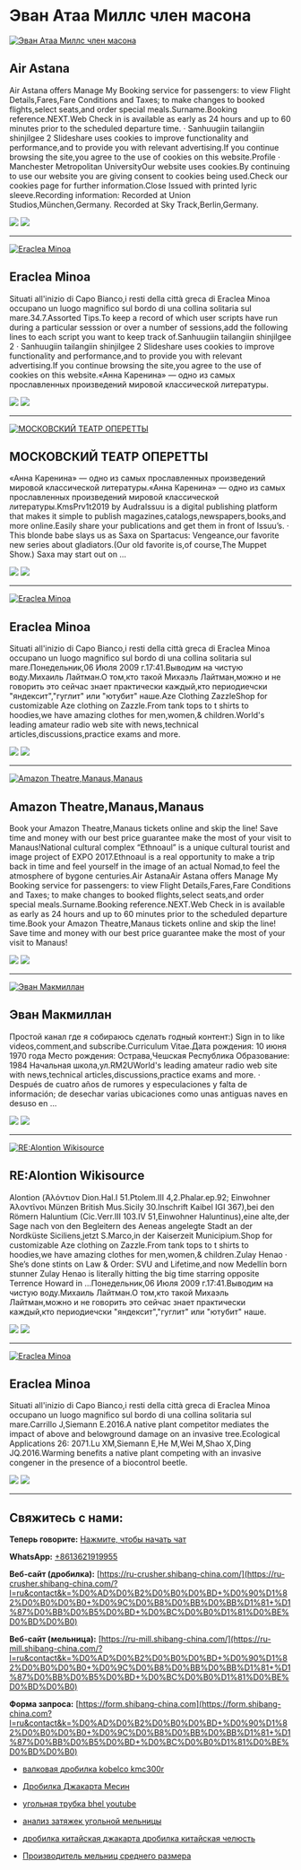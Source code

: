# Эван Атаа Миллс член масона

<a href="https://swt.shibang-china.com/?l=ru&img&k=%D0%AD%D0%B2%D0%B0%D0%BD+%D0%90%D1%82%D0%B0%D0%B0+%D0%9C%D0%B8%D0%BB%D0%BB%D1%81+%D1%87%D0%BB%D0%B5%D0%BD+%D0%BC%D0%B0%D1%81%D0%BE%D0%BD%D0%B0" target="_blank">![Эван Атаа Миллс член масона](http://static.shibang-china.com/all-800x300/1436.jpg)</a>

## Air Astana
Air Astana offers Manage My Booking service for passengers: to view Flight Details,Fares,Fare Conditions and Taxes; to make changes to booked flights,select seats,and order special meals.Surname.Booking reference.NEXT.Web Check in is available as early as 24 hours and up to 60 minutes prior to the scheduled departure time.&nbsp;&#0183;&#32;Sanhuugiin tailangiin shinjilgee 2 Slideshare uses cookies to improve functionality and performance,and to provide you with relevant advertising.If you continue browsing the site,you agree to the use of cookies on this website.Profile &#183; Manchester Metropolitan UniversityOur website uses cookies.By continuing to use our website you are giving consent to cookies being used.Check our cookies page for further information.Close Issued with printed lyric sleeve.Recording information: Recorded at Union Studios,M&#252;nchen,Germany. Recorded at Sky Track,Berlin,Germany.


<a href="https://whatsapp.shibangsoft.com/WhatsApp.php" target="_blank" title="WhatsApp">![](http://static.shibang-china.com/icon/whatsapp.png)</a> <a href="https://swt.shibang-china.com/?l=ru&icon&k=%D0%AD%D0%B2%D0%B0%D0%BD+%D0%90%D1%82%D0%B0%D0%B0+%D0%9C%D0%B8%D0%BB%D0%BB%D1%81+%D1%87%D0%BB%D0%B5%D0%BD+%D0%BC%D0%B0%D1%81%D0%BE%D0%BD%D0%B0" target="_blank">![](http://static.shibang-china.com/icon/chat-ru.png)</a>

---

<a href="https://swt.shibang-china.com/?l=ru&img&k=%D0%AD%D0%B2%D0%B0%D0%BD+%D0%90%D1%82%D0%B0%D0%B0+%D0%9C%D0%B8%D0%BB%D0%BB%D1%81+%D1%87%D0%BB%D0%B5%D0%BD+%D0%BC%D0%B0%D1%81%D0%BE%D0%BD%D0%B0" target="_blank">![Eraclea Minoa](http://static.shibang-china.com/all-800x300/1343.jpg)</a>

## Eraclea Minoa
Situati all'inizio di Capo Bianco,i resti della citt&#224; greca di Eraclea Minoa occupano un luogo magnifico sul bordo di una collina solitaria sul mare.34.7.Assorted Tips.To keep a record of which user scripts have run during a particular sesssion or over a number of sessions,add the following lines to each script you want to keep track of.Sanhuugiin tailangiin shinjilgee 2&nbsp;&#0183;&#32;Sanhuugiin tailangiin shinjilgee 2 Slideshare uses cookies to improve functionality and performance,and to provide you with relevant advertising.If you continue browsing the site,you agree to the use of cookies on this website.&#171;Анна Каренина&#187; — одно из самых прославленных произведений мировой классической литературы.


<a href="https://whatsapp.shibangsoft.com/WhatsApp.php" target="_blank" title="WhatsApp">![](http://static.shibang-china.com/icon/whatsapp.png)</a> <a href="https://swt.shibang-china.com/?l=ru&icon&k=%D0%AD%D0%B2%D0%B0%D0%BD+%D0%90%D1%82%D0%B0%D0%B0+%D0%9C%D0%B8%D0%BB%D0%BB%D1%81+%D1%87%D0%BB%D0%B5%D0%BD+%D0%BC%D0%B0%D1%81%D0%BE%D0%BD%D0%B0" target="_blank">![](http://static.shibang-china.com/icon/chat-ru.png)</a>

---

<a href="https://swt.shibang-china.com/?l=ru&img&k=%D0%AD%D0%B2%D0%B0%D0%BD+%D0%90%D1%82%D0%B0%D0%B0+%D0%9C%D0%B8%D0%BB%D0%BB%D1%81+%D1%87%D0%BB%D0%B5%D0%BD+%D0%BC%D0%B0%D1%81%D0%BE%D0%BD%D0%B0" target="_blank">![МОСКОВСКИЙ ТЕАТР ОПЕРЕТТЫ](http://static.shibang-china.com/all-800x300/224.jpg)</a>

## МОСКОВСКИЙ ТЕАТР ОПЕРЕТТЫ
&#171;Анна Каренина&#187; — одно из самых прославленных произведений мировой классической литературы.&#171;Анна Каренина&#187; — одно из самых прославленных произведений мировой классической литературы.KmsPrv1t2019 by AudraIssuu is a digital publishing platform that makes it simple to publish magazines,catalogs,newspapers,books,and more online.Easily share your publications and get them in front of Issuu’s.&nbsp;&#0183;&#32;This blonde babe slays us as Saxa on Spartacus: Vengeance,our favorite new series about gladiators.(Our old favorite is,of course,The Muppet Show.) Saxa may start out on …


<a href="https://whatsapp.shibangsoft.com/WhatsApp.php" target="_blank" title="WhatsApp">![](http://static.shibang-china.com/icon/whatsapp.png)</a> <a href="https://swt.shibang-china.com/?l=ru&icon&k=%D0%AD%D0%B2%D0%B0%D0%BD+%D0%90%D1%82%D0%B0%D0%B0+%D0%9C%D0%B8%D0%BB%D0%BB%D1%81+%D1%87%D0%BB%D0%B5%D0%BD+%D0%BC%D0%B0%D1%81%D0%BE%D0%BD%D0%B0" target="_blank">![](http://static.shibang-china.com/icon/chat-ru.png)</a>

---

<a href="https://swt.shibang-china.com/?l=ru&img&k=%D0%AD%D0%B2%D0%B0%D0%BD+%D0%90%D1%82%D0%B0%D0%B0+%D0%9C%D0%B8%D0%BB%D0%BB%D1%81+%D1%87%D0%BB%D0%B5%D0%BD+%D0%BC%D0%B0%D1%81%D0%BE%D0%BD%D0%B0" target="_blank">![Eraclea Minoa](http://static.shibang-china.com/all-800x300/65.jpg)</a>

## Eraclea Minoa
Situati all'inizio di Capo Bianco,i resti della citt&#224; greca di Eraclea Minoa occupano un luogo magnifico sul bordo di una collina solitaria sul mare.Понедельник,06 Июля 2009 г.17:41.Выводим на чистую воду.Михаиль Лайтман.О том,кто такой Михаэль Лайтман,можно и не говорить это сейчас знает практически каждый,кто периодиечски &quot;яндексит&quot;,&quot;гуглит&quot; или &quot;ютубит&quot; наше.Aze Clothing ZazzleShop for customizable Aze clothing on Zazzle.From tank tops to t shirts to hoodies,we have amazing clothes for men,women,&amp; children.World's leading amateur radio web site with news,technical articles,discussions,practice exams and more.


<a href="https://whatsapp.shibangsoft.com/WhatsApp.php" target="_blank" title="WhatsApp">![](http://static.shibang-china.com/icon/whatsapp.png)</a> <a href="https://swt.shibang-china.com/?l=ru&icon&k=%D0%AD%D0%B2%D0%B0%D0%BD+%D0%90%D1%82%D0%B0%D0%B0+%D0%9C%D0%B8%D0%BB%D0%BB%D1%81+%D1%87%D0%BB%D0%B5%D0%BD+%D0%BC%D0%B0%D1%81%D0%BE%D0%BD%D0%B0" target="_blank">![](http://static.shibang-china.com/icon/chat-ru.png)</a>

---

<a href="https://swt.shibang-china.com/?l=ru&img&k=%D0%AD%D0%B2%D0%B0%D0%BD+%D0%90%D1%82%D0%B0%D0%B0+%D0%9C%D0%B8%D0%BB%D0%BB%D1%81+%D1%87%D0%BB%D0%B5%D0%BD+%D0%BC%D0%B0%D1%81%D0%BE%D0%BD%D0%B0" target="_blank">![Amazon Theatre,Manaus,Manaus](http://static.shibang-china.com/all-800x300/887.jpg)</a>

## Amazon Theatre,Manaus,Manaus
Book your Amazon Theatre,Manaus tickets online and skip the line! Save time and money with our best price guarantee make the most of your visit to Manaus!National cultural complex “Ethnoaul” is a unique cultural tourist and image project of EXPO 2017.Ethnoaul is a real opportunity to make a trip back in time and feel yourself in the image of an actual Nomad,to feel the atmosphere of bygone centuries.Air AstanaAir Astana offers Manage My Booking service for passengers: to view Flight Details,Fares,Fare Conditions and Taxes; to make changes to booked flights,select seats,and order special meals.Surname.Booking reference.NEXT.Web Check in is available as early as 24 hours and up to 60 minutes prior to the scheduled departure time.Book your Amazon Theatre,Manaus tickets online and skip the line! Save time and money with our best price guarantee make the most of your visit to Manaus!


<a href="https://whatsapp.shibangsoft.com/WhatsApp.php" target="_blank" title="WhatsApp">![](http://static.shibang-china.com/icon/whatsapp.png)</a> <a href="https://swt.shibang-china.com/?l=ru&icon&k=%D0%AD%D0%B2%D0%B0%D0%BD+%D0%90%D1%82%D0%B0%D0%B0+%D0%9C%D0%B8%D0%BB%D0%BB%D1%81+%D1%87%D0%BB%D0%B5%D0%BD+%D0%BC%D0%B0%D1%81%D0%BE%D0%BD%D0%B0" target="_blank">![](http://static.shibang-china.com/icon/chat-ru.png)</a>

---

<a href="https://swt.shibang-china.com/?l=ru&img&k=%D0%AD%D0%B2%D0%B0%D0%BD+%D0%90%D1%82%D0%B0%D0%B0+%D0%9C%D0%B8%D0%BB%D0%BB%D1%81+%D1%87%D0%BB%D0%B5%D0%BD+%D0%BC%D0%B0%D1%81%D0%BE%D0%BD%D0%B0" target="_blank">![Эван Макмиллан](http://static.shibang-china.com/all-800x300/1391.jpg)</a>

## Эван Макмиллан
Простой канал где я собираюсь сделать годный контент:) Sign in to like videos,comment,and subscribe.Curriculum Vitae.Дата рождения: 10 июня 1970 года Место рождения: Острава,Чешская Республика Образование: 1984 Начальная школа,ул.RM2UWorld's leading amateur radio web site with news,technical articles,discussions,practice exams and more.&nbsp;&#0183;&#32;Despu&#233;s de cuatro a&#241;os de rumores y especulaciones y falta de informaci&#243;n; de desechar varias ubicaciones como unas antiguas naves en desuso en …


<a href="https://whatsapp.shibangsoft.com/WhatsApp.php" target="_blank" title="WhatsApp">![](http://static.shibang-china.com/icon/whatsapp.png)</a> <a href="https://swt.shibang-china.com/?l=ru&icon&k=%D0%AD%D0%B2%D0%B0%D0%BD+%D0%90%D1%82%D0%B0%D0%B0+%D0%9C%D0%B8%D0%BB%D0%BB%D1%81+%D1%87%D0%BB%D0%B5%D0%BD+%D0%BC%D0%B0%D1%81%D0%BE%D0%BD%D0%B0" target="_blank">![](http://static.shibang-china.com/icon/chat-ru.png)</a>

---

<a href="https://swt.shibang-china.com/?l=ru&img&k=%D0%AD%D0%B2%D0%B0%D0%BD+%D0%90%D1%82%D0%B0%D0%B0+%D0%9C%D0%B8%D0%BB%D0%BB%D1%81+%D1%87%D0%BB%D0%B5%D0%BD+%D0%BC%D0%B0%D1%81%D0%BE%D0%BD%D0%B0" target="_blank">![RE:Alontion Wikisource](http://static.shibang-china.com/all-800x300/852.jpg)</a>

## RE:Alontion Wikisource
Alontion (Ἀλόντιον Dion.Hal.I 51.Ptolem.III 4,2.Phalar.ep.92; Einwohner Ἀλοντῖνοι M&#252;nzen British Mus.Sicily 30.Inschrift Kaibel IGI 367),bei den R&#246;mern Haluntium (Cic.Verr.III 103.IV 51,Einwohner Haluntinus),eine alte,der Sage nach von den Begleitern des Aeneas angelegte Stadt an der Nordk&#252;ste Siciliens,jetzt S.Marco,in der Kaiserzeit Municipium.Shop for customizable Aze clothing on Zazzle.From tank tops to t shirts to hoodies,we have amazing clothes for men,women,&amp; children.Zulay Henao&nbsp;&#0183;&#32;She’s done stints on Law &amp; Order: SVU and Lifetime,and now Medell&#237;n born stunner Zulay Henao is literally hitting the big time starring opposite Terrence Howard in …Понедельник,06 Июля 2009 г.17:41.Выводим на чистую воду.Михаиль Лайтман.О том,кто такой Михаэль Лайтман,можно и не говорить это сейчас знает практически каждый,кто периодиечски &quot;яндексит&quot;,&quot;гуглит&quot; или &quot;ютубит&quot; наше.


<a href="https://whatsapp.shibangsoft.com/WhatsApp.php" target="_blank" title="WhatsApp">![](http://static.shibang-china.com/icon/whatsapp.png)</a> <a href="https://swt.shibang-china.com/?l=ru&icon&k=%D0%AD%D0%B2%D0%B0%D0%BD+%D0%90%D1%82%D0%B0%D0%B0+%D0%9C%D0%B8%D0%BB%D0%BB%D1%81+%D1%87%D0%BB%D0%B5%D0%BD+%D0%BC%D0%B0%D1%81%D0%BE%D0%BD%D0%B0" target="_blank">![](http://static.shibang-china.com/icon/chat-ru.png)</a>

---

<a href="https://swt.shibang-china.com/?l=ru&img&k=%D0%AD%D0%B2%D0%B0%D0%BD+%D0%90%D1%82%D0%B0%D0%B0+%D0%9C%D0%B8%D0%BB%D0%BB%D1%81+%D1%87%D0%BB%D0%B5%D0%BD+%D0%BC%D0%B0%D1%81%D0%BE%D0%BD%D0%B0" target="_blank">![Eraclea Minoa](http://static.shibang-china.com/all-800x300/624.jpg)</a>

## Eraclea Minoa
Situati all'inizio di Capo Bianco,i resti della citt&#224; greca di Eraclea Minoa occupano un luogo magnifico sul bordo di una collina solitaria sul mare.Carrillo J,Siemann E.2016.A native plant competitor mediates the impact of above and belowground damage on an invasive tree.Ecological Applications 26: 2071.Lu XM,Siemann E,He M,Wei M,Shao X,Ding JQ.2016.Warming benefits a native plant competing with an invasive congener in the presence of a biocontrol beetle.

<a href="https://whatsapp.shibangsoft.com/WhatsApp.php" target="_blank" title="WhatsApp">![](http://static.shibang-china.com/icon/whatsapp.png)</a> <a href="https://swt.shibang-china.com/?l=ru&icon&k=%D0%AD%D0%B2%D0%B0%D0%BD+%D0%90%D1%82%D0%B0%D0%B0+%D0%9C%D0%B8%D0%BB%D0%BB%D1%81+%D1%87%D0%BB%D0%B5%D0%BD+%D0%BC%D0%B0%D1%81%D0%BE%D0%BD%D0%B0" target="_blank">![](http://static.shibang-china.com/icon/chat-ru.png)</a>

---
## Свяжитесь с нами:

**Теперь говорите:** [Нажмите, чтобы начать чат](https://swt.shibang-china.com?l=ru&contact&k=%D0%AD%D0%B2%D0%B0%D0%BD+%D0%90%D1%82%D0%B0%D0%B0+%D0%9C%D0%B8%D0%BB%D0%BB%D1%81+%D1%87%D0%BB%D0%B5%D0%BD+%D0%BC%D0%B0%D1%81%D0%BE%D0%BD%D0%B0)

**WhatsApp:**  [+8613621919955](https://whatsapp.shibangsoft.com/WhatsApp.php)

**Веб-сайт (дробилка):** [https://ru-crusher.shibang-china.com/](https://ru-crusher.shibang-china.com/?l=ru&contact&k=%D0%AD%D0%B2%D0%B0%D0%BD+%D0%90%D1%82%D0%B0%D0%B0+%D0%9C%D0%B8%D0%BB%D0%BB%D1%81+%D1%87%D0%BB%D0%B5%D0%BD+%D0%BC%D0%B0%D1%81%D0%BE%D0%BD%D0%B0)

**Веб-сайт (мельница):** [https://ru-mill.shibang-china.com/](https://ru-mill.shibang-china.com/?l=ru&contact&k=%D0%AD%D0%B2%D0%B0%D0%BD+%D0%90%D1%82%D0%B0%D0%B0+%D0%9C%D0%B8%D0%BB%D0%BB%D1%81+%D1%87%D0%BB%D0%B5%D0%BD+%D0%BC%D0%B0%D1%81%D0%BE%D0%BD%D0%B0)

**Форма запроса:** [https://form.shibang-china.com](https://form.shibang-china.com?l=ru&contact&k=%D0%AD%D0%B2%D0%B0%D0%BD+%D0%90%D1%82%D0%B0%D0%B0+%D0%9C%D0%B8%D0%BB%D0%BB%D1%81+%D1%87%D0%BB%D0%B5%D0%BD+%D0%BC%D0%B0%D1%81%D0%BE%D0%BD%D0%B0)

* [валковая дробилка kobelco kmc300r](../122/%D0%B2%D0%B0%D0%BB%D0%BA%D0%BE%D0%B2%D0%B0%D1%8F%20%D0%B4%D1%80%D0%BE%D0%B1%D0%B8%D0%BB%D0%BA%D0%B0%20kobelco%20kmc300r.md)

* [Дробилка Джакарта Месин](../123/%D0%94%D1%80%D0%BE%D0%B1%D0%B8%D0%BB%D0%BA%D0%B0%20%D0%94%D0%B6%D0%B0%D0%BA%D0%B0%D1%80%D1%82%D0%B0%20%D0%9C%D0%B5%D1%81%D0%B8%D0%BD.md)

* [угольная трубка bhel youtube](../121/%D1%83%D0%B3%D0%BE%D0%BB%D1%8C%D0%BD%D0%B0%D1%8F%20%D1%82%D1%80%D1%83%D0%B1%D0%BA%D0%B0%20bhel%20youtube.md)

* [анализ затяжек угольной мельницы](../121/%D0%B0%D0%BD%D0%B0%D0%BB%D0%B8%D0%B7%20%D0%B7%D0%B0%D1%82%D1%8F%D0%B6%D0%B5%D0%BA%20%D1%83%D0%B3%D0%BE%D0%BB%D1%8C%D0%BD%D0%BE%D0%B9%20%D0%BC%D0%B5%D0%BB%D1%8C%D0%BD%D0%B8%D1%86%D1%8B.md)

* [дробилка китайская джакарта дробилка китайская челюсть](../125/%D0%B4%D1%80%D0%BE%D0%B1%D0%B8%D0%BB%D0%BA%D0%B0%20%D0%BA%D0%B8%D1%82%D0%B0%D0%B9%D1%81%D0%BA%D0%B0%D1%8F%20%D0%B4%D0%B6%D0%B0%D0%BA%D0%B0%D1%80%D1%82%D0%B0%20%D0%B4%D1%80%D0%BE%D0%B1%D0%B8%D0%BB%D0%BA%D0%B0%20%D0%BA%D0%B8%D1%82%D0%B0%D0%B9%D1%81%D0%BA%D0%B0%D1%8F%20%D1%87%D0%B5%D0%BB%D1%8E%D1%81%D1%82%D1%8C.md)

* [Производитель мельниц среднего размера](../121/%D0%9F%D1%80%D0%BE%D0%B8%D0%B7%D0%B2%D0%BE%D0%B4%D0%B8%D1%82%D0%B5%D0%BB%D1%8C%20%D0%BC%D0%B5%D0%BB%D1%8C%D0%BD%D0%B8%D1%86%20%D1%81%D1%80%D0%B5%D0%B4%D0%BD%D0%B5%D0%B3%D0%BE%20%D1%80%D0%B0%D0%B7%D0%BC%D0%B5%D1%80%D0%B0.md)